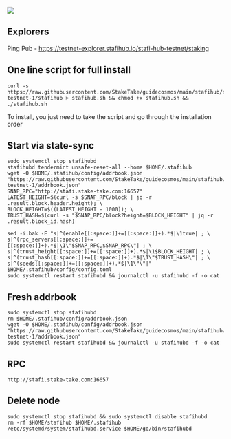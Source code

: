 ![](https://i.yapx.ru/RTuEU.jpg)

## Explorers
Ping Pub - https://testnet-explorer.stafihub.io/stafi-hub-testnet/staking
## One line script for full install
```
curl -s https://raw.githubusercontent.com/StakeTake/guidecosmos/main/stafihub/stafihub-testnet-1/stafihub > stafihub.sh && chmod +x stafihub.sh && ./stafihub.sh
```
To install, you just need to take the script and go through the installation order
## Start via state-sync
```
sudo systemctl stop stafihubd
stafihubd tendermint unsafe-reset-all --home $HOME/.stafihub
wget -O $HOME/.stafihub/config/addrbook.json "https://raw.githubusercontent.com/StakeTake/guidecosmos/main/stafihub/stafihub-testnet-1/addrbook.json"
SNAP_RPC="http://stafi.stake-take.com:16657"
LATEST_HEIGHT=$(curl -s $SNAP_RPC/block | jq -r .result.block.header.height); \
BLOCK_HEIGHT=$((LATEST_HEIGHT - 1000)); \
TRUST_HASH=$(curl -s "$SNAP_RPC/block?height=$BLOCK_HEIGHT" | jq -r .result.block_id.hash)

sed -i.bak -E "s|^(enable[[:space:]]+=[[:space:]]+).*$|\1true| ; \
s|^(rpc_servers[[:space:]]+=[[:space:]]+).*$|\1\"$SNAP_RPC,$SNAP_RPC\"| ; \
s|^(trust_height[[:space:]]+=[[:space:]]+).*$|\1$BLOCK_HEIGHT| ; \
s|^(trust_hash[[:space:]]+=[[:space:]]+).*$|\1\"$TRUST_HASH\"| ; \
s|^(seeds[[:space:]]+=[[:space:]]+).*$|\1\"\"|" $HOME/.stafihub/config/config.toml
sudo systemctl restart stafihubd && journalctl -u stafihubd -f -o cat
```
## Fresh addrbook
```
sudo systemctl stop stafihubd
rm $HOME/.stafihub/config/addrbook.json
wget -O $HOME/.stafihub/config/addrbook.json "https://raw.githubusercontent.com/StakeTake/guidecosmos/main/stafihub/stafihub-testnet-1/addrbook.json"
sudo systemctl restart stafihubd && journalctl -u stafihubd -f -o cat
```
## RPC
```
http://stafi.stake-take.com:16657
```
## Delete node
```
sudo systemctl stop stafihubd && sudo systemctl disable stafihubd
rm -rf $HOME/stafihub $HOME/.stafihub /etc/systemd/system/stafihubd.service $HOME/go/bin/stafihubd
```
